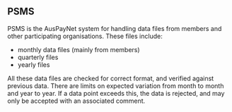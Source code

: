 ## PSMS

PSMS is the AusPayNet system for handling data files from members and other participating organisations.
These files include:
* monthly data files (mainly from members)
* quarterly files
* yearly files

All these data files are checked for correct format, and verified against previous data. There are limits on expected variation from month to month and year to year. If a data point exceeds this, the data is rejected, and may only be accepted with an associated comment.
